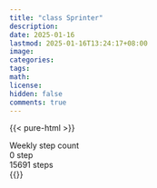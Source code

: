 ```yaml
---
title: "class Sprinter"
description: 
date: 2025-01-16
lastmod: 2025-01-16T13:24:17+08:00
image: 
categories: 
tags: 
math: 
license: 
hidden: false
comments: true
---
```

{{< pure-html >}}
<div class="chart-wrap vertical">
  <div class="title">Weekly step count</div>
  <div class="grid">
    <div class="bottom"> 0 step </div>
    <div class="bar" style="--bar-value:91%;" data-name="14278" title="01-09"></div>
    <div class="bar" style="--bar-value:100%;" data-name="15691" title="01-10"></div>
    <div class="bar" style="--bar-value:43%;" data-name="6701" title="01-11"></div>
    <div class="bar" style="--bar-value:59%;" data-name="9188" title="01-12"></div>
    <div class="bar" style="--bar-value:39%;" data-name="6056" title="01-13"></div>
    <div class="bar" style="--bar-value:37%;" data-name="5820" title="01-14"></div>
    <div class="bar" style="--bar-value:0%;" data-name="69" title="01-15"></div>
<div class="top"> 15691 steps </div>
  </div>
</div>
{{</ pure-html >}}